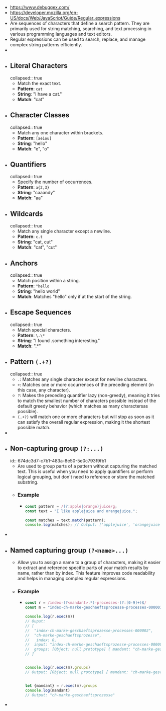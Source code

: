 - https://www.debuggex.com/
- https://developer.mozilla.org/en-US/docs/Web/JavaScript/Guide/Regular_expressions
- Are sequences of characters that define a search pattern. They are primarily used for string matching, searching, and text processing in 
  various programming languages and text editors.
- Regular expressions can be used to search, replace, and manage complex string patterns efficiently.
-
- ## Literal Characters
  collapsed:: true
	- Match the exact text.
	- **Pattern**: `cat`
	- **String**: "I have a cat."
	- **Match**: "cat"
- ## Character Classes
  collapsed:: true
	- Match any one character within brackets.
	- **Pattern**: `[aeiou]`
	- **String**: "hello"
	- **Match**: "e", "o"
- ## Quantifiers
  collapsed:: true
	- Specify the number of occurrences.
	- **Pattern**: `a{2,3}`
	- **String**: "caaandy"
	- **Match**: "aa"
- ## Wildcards
  collapsed:: true
	- Match any single character except a newline.
	- **Pattern**: `c.t`
	- **String**: "cat, cut"
	- **Match**: "cat", "cut"
- ## Anchors
  collapsed:: true
	- Match position within a string.
	- **Pattern**: `^hello`
	- **String**: "hello world"
	- **Match**: Matches "hello" only if at the start of the string.
- ## Escape Sequences
  collapsed:: true
	- Match special characters.
	- **Pattern**: `\.\*`
	- **String**: "I found .something interesting."
	- **Match**: ".*"
- ## Pattern `(.+?)`
  collapsed:: true
	- `.`: Matches any single character except for newline characters.
	- `+`: Matches one or more occurrences of the preceding element (in this case, any character).
	- `?`: Makes the preceding quantifier lazy (non-greedy), meaning it tries to match the smallest number of characters possible 
	  instead of the default greedy behavior (which matches as many charactersas possible).
	- `(.+?)` will match one or more characters but will stop as soon as it can satisfy the overall regular expression, making it the shortest possible match.
-
- ## Non-capturing group `(?:...)`
  id:: 674dc3d7-c7b1-483a-8e50-5e0c793f9fb1
	- Are used to group parts of a pattern without capturing the matched text. This is useful when you 
	  need to apply quantifiers or perform logical grouping, but don't need to reference or store the matched substring.
	- ### Example
		- ```javascript
		  const pattern = /(?:apple|orange)juice/g;
		  const text = "I like applejuice and orangejuice.";
		  
		  const matches = text.match(pattern);
		  console.log(matches); // Output: ['applejuice', 'orangejuice']
		  
		  ```
-
- ## Named capturing group `(?<name>...)`
	- Allow you to assign a name to a group of characters, making it easier to extract and reference specific parts of your match results by name, 
	  rather than by index. This feature improves code readability and helps in managing complex regular expressions.
	- ### Example
		- ```javascript
		  const r = /index-(?<mandant>.*)-processes-(?:[0-9]+)$/
		  const m = "index-ch-marke-geschaeftsprozesse-processes-000001"
		  
		  console.log(r.exec(m))
		  // Ouput: 
		  // [
		  //  "index-ch-marke-geschaeftsprozesse-processes-000002",
		  //  "ch-marke-geschaeftsprozesse",
		  //   index: 0,
		  //  input: "index-ch-marke-geschaeftsprozesse-processes-000002",
		  //  groups: [Object: null prototype] { mandant: "ch-marke-geschaeftsprozesse" }
		  // ]
		  
		  
		  console.log(r.exec(m).groups)
		  // Output: [Object: null prototype] { mandant: "ch-marke-geschaeftsprozesse" }
		  
		  
		  let {mandant} = r.exec(m).groups
		  console.log(mandant)
		  // Output: "ch-marke-geschaeftsprozesse"
		  
		  
		  ```
-